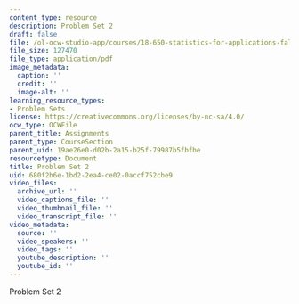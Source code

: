 ```yaml
---
content_type: resource
description: Problem Set 2
draft: false
file: /ol-ocw-studio-app/courses/18-650-statistics-for-applications-fall-2016/680f2b6e1bd22ea4ce020accf752cbe9_MIT18_650F16_PSet2.pdf
file_size: 127470
file_type: application/pdf
image_metadata:
  caption: ''
  credit: ''
  image-alt: ''
learning_resource_types:
- Problem Sets
license: https://creativecommons.org/licenses/by-nc-sa/4.0/
ocw_type: OCWFile
parent_title: Assignments
parent_type: CourseSection
parent_uid: 19ae26e0-d02b-2a15-b25f-79987b5fbfbe
resourcetype: Document
title: Problem Set 2
uid: 680f2b6e-1bd2-2ea4-ce02-0accf752cbe9
video_files:
  archive_url: ''
  video_captions_file: ''
  video_thumbnail_file: ''
  video_transcript_file: ''
video_metadata:
  source: ''
  video_speakers: ''
  video_tags: ''
  youtube_description: ''
  youtube_id: ''
---
```

Problem Set 2
